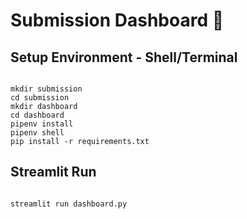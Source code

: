 # Submission Dashboard 🌟

## Setup Environment - Shell/Terminal
```

mkdir submission
cd submission
mkdir dashboard
cd dashboard
pipenv install
pipenv shell
pip install -r requirements.txt
```

## Streamlit Run
```

streamlit run dashboard.py
```
